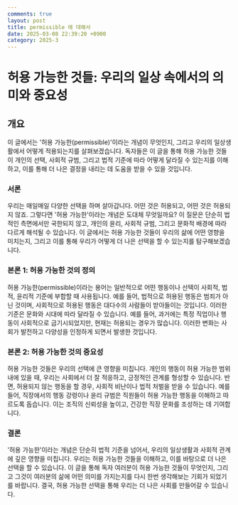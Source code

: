 ```yaml
---
comments: true
layout: post
title: permissible 에 대해서
date: 2025-03-08 22:39:20 +0900
category: 2025-3
---
```


# 허용 가능한 것들: 우리의 일상 속에서의 의미와 중요성

## 개요
이 글에서는 '허용 가능한(permissible)'이라는 개념이 무엇인지, 그리고 우리의 일상생활에서 어떻게 적용되는지를 살펴보겠습니다. 독자들은 이 글을 통해 허용 가능한 것들이 개인의 선택, 사회적 규범, 그리고 법적 기준에 따라 어떻게 달라질 수 있는지를 이해하고, 이를 통해 더 나은 결정을 내리는 데 도움을 받을 수 있을 것입니다.

### 서론
우리는 매일매일 다양한 선택을 하며 살아갑니다. 어떤 것은 허용되고, 어떤 것은 허용되지 않죠. 그렇다면 '허용 가능한'이라는 개념은 도대체 무엇일까요? 이 질문은 단순히 법적인 측면에서만 국한되지 않고, 개인의 윤리, 사회적 규범, 그리고 문화적 배경에 따라 다르게 해석될 수 있습니다. 이 글에서는 허용 가능한 것들이 우리의 삶에 어떤 영향을 미치는지, 그리고 이를 통해 우리가 어떻게 더 나은 선택을 할 수 있는지를 탐구해보겠습니다.

### 본론 1: 허용 가능한 것의 정의
허용 가능한(permissible)이라는 용어는 일반적으로 어떤 행동이나 선택이 사회적, 법적, 윤리적 기준에 부합할 때 사용됩니다. 예를 들어, 법적으로 허용된 행동은 범죄가 아닌 것이며, 사회적으로 허용된 행동은 대다수의 사람들이 받아들이는 것입니다. 이러한 기준은 문화와 시대에 따라 달라질 수 있습니다. 예를 들어, 과거에는 특정 직업이나 행동이 사회적으로 금기시되었지만, 현재는 허용되는 경우가 많습니다. 이러한 변화는 사회가 발전하고 다양성을 인정하게 되면서 발생한 것입니다.

### 본론 2: 허용 가능한 것의 중요성
허용 가능한 것들은 우리의 선택에 큰 영향을 미칩니다. 개인의 행동이 허용 가능한 범위 내에 있을 때, 우리는 사회에서 더 잘 적응하고, 긍정적인 관계를 형성할 수 있습니다. 반면, 허용되지 않는 행동을 할 경우, 사회적 비난이나 법적 처벌을 받을 수 있습니다. 예를 들어, 직장에서의 행동 강령이나 윤리 규범은 직원들이 허용 가능한 행동을 이해하고 따르도록 돕습니다. 이는 조직의 신뢰성을 높이고, 건강한 직장 문화를 조성하는 데 기여합니다.

### 결론
'허용 가능한'이라는 개념은 단순히 법적 기준을 넘어서, 우리의 일상생활과 사회적 관계에 깊은 영향을 미칩니다. 우리는 허용 가능한 것들을 이해하고, 이를 바탕으로 더 나은 선택을 할 수 있습니다. 이 글을 통해 독자 여러분이 허용 가능한 것들이 무엇인지, 그리고 그것이 여러분의 삶에 어떤 의미를 가지는지를 다시 한번 생각해보는 기회가 되었기를 바랍니다. 결국, 허용 가능한 선택을 통해 우리는 더 나은 사회를 만들어갈 수 있습니다.
